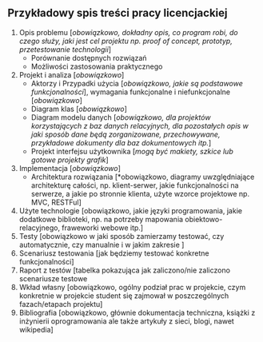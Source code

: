 ## Przykładowy spis treści pracy licencjackiej

1. Opis problemu
   [*obowiązkowo, dokładny opis, co program robi, do czego służy,
   jaki jest cel projektu np. proof of concept, prototyp, przetestowanie technologii*]
   - Porównanie dostępnych rozwiązań
   - Możliwości zastosowania praktycznego
1. Projekt i analiza [*obowiązkowo*]
   - Aktorzy i Przypadki użycia
     [*obowiązkowo, jakie są podstawowe funkcjonalności*],
     wymagania funkcjonalne i niefunkcjonalne [*obowiązkowo*]
   - Diagram klas [*obowiązkowo*]
   - Diagram modelu danych [*obowiązkowo, dla projektów korzystających z baz danych relacyjnych,
     dla pozostałych opis w jaki sposób dane będą zorganizowane,
     przechowywane, przykładowe dokumenty dla baz dokumentowych itp.*]
   - Projekt interfejsu użytkownika [*mogą być makiety, szkice lub gotowe projekty grafik*]
3. Implementacja [*obowiązkowo*]
   -  Architektura rozwiązania [*obowiązkowo, diagramy uwzględniające architekturę całości,
      np. klient-serwer, jakie funkcjonalności na serwerze, a jakie po stronnie klienta,
      użyte wzorce projektowe np. MVC, RESTFul]
2. Użyte technologie [obowiązkowo, jakie języki programowania, jakie dodatkowe biblioteki, np. na potrzeby mapowania obiektowo-relacyjnego, fraweworki webowe itp.]
4. Testy [obowiązkowo w jaki sposób zamierzamy testować, czy automatycznie, czy manualnie i w jakim zakresie ]
1. Scenariusz testowania [jak będziemy testować konkretne funkcjonalności]
2. Raport z testów [tabelka pokazująca jak zaliczono/nie zaliczono scenariusze testowe
5. Wkład własny [obowiązkowo, ogólny podział prac w projekcie, czym konkretnie w projekcie student się zajmował w poszczególnych fazach/etapach projektu]
6. Bibliografia [obowiązkowo, głównie dokumentacja techniczna, książki z inżynierii oprogramowania ale także artykuły z sieci, blogi, nawet wikipedia]
